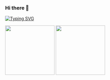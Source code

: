 ### Hi there 👋
[![Typing SVG](https://readme-typing-svg.herokuapp.com?font=JetBrians+Mono&pause=1000&random=false&width=435&lines=朝闻道，夕死可矣。)](https://git.io/typing-svg)
<div>
<img height="160px" src="https://github-readme-stats.vercel.app/api?username=Suda-Baka&count_private=true&show_icons=true&hide=issues&layout=compact&hide_border=true" />
<img height="160px" src="https://github-readme-stats.vercel.app/api/top-langs/?username=blacktunes&layout=compact&hide_border=true" />
</div>
